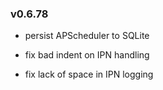<h3>v0.6.78</h3>

* persist APScheduler to SQLite

* fix bad indent on IPN handling

* fix lack of space in IPN logging
